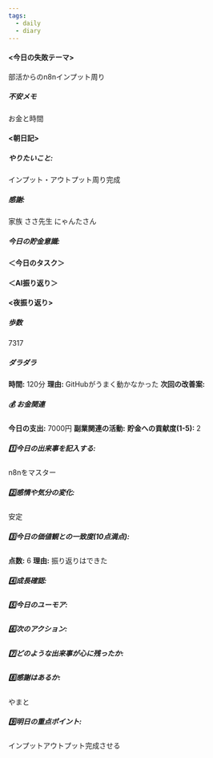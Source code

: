 ```yaml
---
tags:
  - daily
  - diary
---
```


#### <今日の失敗テーマ>
部活からのn8nインプット周り
##### 不安メモ
お金と時間
#### <朝日記>
##### やりたいこと: 
インプット・アウトプット周り完成
##### 感謝: 
家族
ささ先生
にゃんたさん
##### 今日の貯金意識: 

#### ＜今日のタスク＞

#### ＜AI振り返り＞

#### <夜振り返り>
##### 歩数
7317
##### ダラダラ
**時間:** 120分
**理由:** GitHubがうまく動かなかった
**次回の改善案:** 

##### 💰 お金関連
**今日の支出:** 7000円
**副業関連の活動:** 
**貯金への貢献度(1-5):** 
2
##### 1️⃣今日の出来事を記入する: 
n8nをマスター
##### 2️⃣感情や気分の変化: 
安定
##### 3️⃣今日の価値観との一致度(10点満点): 
**点数:** 6
**理由:** 
振り返りはできた
##### 4️⃣成長確認: 

##### 5️⃣今日のユーモア: 

##### 6️⃣次のアクション: 

##### 7️⃣どのような出来事が心に残ったか: 

##### 8️⃣感謝はあるか:
やまと
##### 9️⃣明日の重点ポイント:
インプットアウトプット完成させる